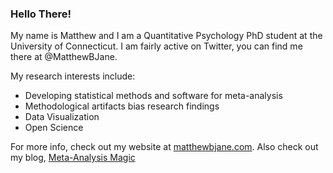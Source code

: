 ### Hello There!

My name is Matthew and I am a Quantitative Psychology PhD student at the University of Connecticut. I am fairly active on Twitter, you can find me there at @MatthewBJane.

My research interests include:
- Developing statistical methods and software for meta-analysis
- Methodological artifacts bias research findings
- Data Visualization
- Open Science

For more info, check out my website at [matthewbjane.com](matthewbjane.com). Also check out my blog, [Meta-Analysis Magic](matthewbjane.com/blog)


